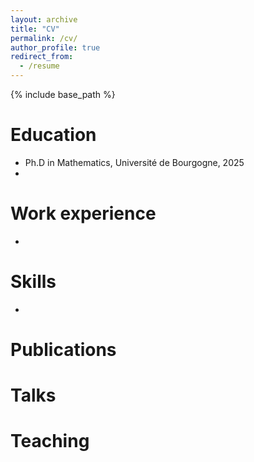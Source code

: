 ```yaml
---
layout: archive
title: "CV"
permalink: /cv/
author_profile: true
redirect_from:
  - /resume
---
```


{% include base_path %}

Education
======
* Ph.D in Mathematics, Université de Bourgogne, 2025
* 

Work experience
======
* 
  
Skills
======
* 

Publications
======
  
Talks
======
  
Teaching
======
  
